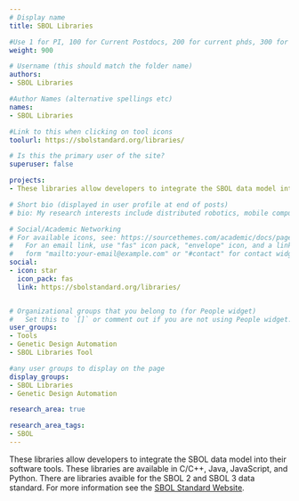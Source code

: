 ```yaml
---
# Display name
title: SBOL Libraries

#Use 1 for PI, 100 for Current Postdocs, 200 for current phds, 300 for current masters, 400 for current undergrads, 800 for alum postdocs, 810 for alum phds, 820 for alum masters, and 830 for alum undergrads, 900 for tools, 1000 for projects, 900 for tools, 1000 for projects
weight: 900

# Username (this should match the folder name)
authors:
- SBOL Libraries

#Author Names (alternative spellings etc)
names:
- SBOL Libraries

#Link to this when clicking on tool icons
toolurl: https://sbolstandard.org/libraries/

# Is this the primary user of the site?
superuser: false

projects:
- These libraries allow developers to integrate the SBOL data model into their software tools.

# Short bio (displayed in user profile at end of posts)
# bio: My research interests include distributed robotics, mobile computing and programmable matter.

# Social/Academic Networking
# For available icons, see: https://sourcethemes.com/academic/docs/page-builder/#icons
#   For an email link, use "fas" icon pack, "envelope" icon, and a link in the
#   form "mailto:your-email@example.com" or "#contact" for contact widget.
social:
- icon: star
  icon_pack: fas
  link: https://sbolstandard.org/libraries/


# Organizational groups that you belong to (for People widget)
#   Set this to `[]` or comment out if you are not using People widget.
user_groups:
- Tools
- Genetic Design Automation
- SBOL Libraries Tool

#any user groups to display on the page
display_groups:
- SBOL Libraries
- Genetic Design Automation

research_area: true

research_area_tags:
- SBOL
---
```

These libraries allow developers to integrate the SBOL data model into their software tools. These libraries are available in C/C++, Java, JavaScript, and Python. There are libraries avaible for the SBOL 2 and SBOL 3 data standard. For more information see the <a href="https://sbolstandard.org/libraries/">SBOL Standard Website</a>.
